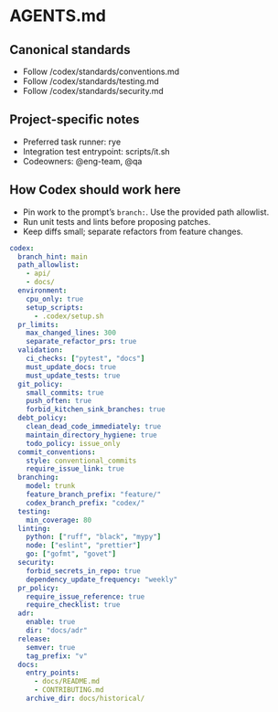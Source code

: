 # AGENTS.md

## Canonical standards
- Follow /codex/standards/conventions.md
- Follow /codex/standards/testing.md
- Follow /codex/standards/security.md

## Project-specific notes
- Preferred task runner: rye
- Integration test entrypoint: scripts/it.sh
- Codeowners: @eng-team, @qa

## How Codex should work here
- Pin work to the prompt’s `branch:`. Use the provided path allowlist.
- Run unit tests and lints before proposing patches.
- Keep diffs small; separate refactors from feature changes.

```yaml
codex:
  branch_hint: main
  path_allowlist:
    - api/
    - docs/
  environment:
    cpu_only: true
    setup_scripts:
      - .codex/setup.sh
  pr_limits:
    max_changed_lines: 300
    separate_refactor_prs: true
  validation:
    ci_checks: ["pytest", "docs"]
    must_update_docs: true
    must_update_tests: true
  git_policy:
    small_commits: true
    push_often: true
    forbid_kitchen_sink_branches: true
  debt_policy:
    clean_dead_code_immediately: true
    maintain_directory_hygiene: true
    todo_policy: issue_only
  commit_conventions:
    style: conventional_commits
    require_issue_link: true
  branching:
    model: trunk
    feature_branch_prefix: "feature/"
    codex_branch_prefix: "codex/"
  testing:
    min_coverage: 80
  linting:
    python: ["ruff", "black", "mypy"]
    node: ["eslint", "prettier"]
    go: ["gofmt", "govet"]
  security:
    forbid_secrets_in_repo: true
    dependency_update_frequency: "weekly"
  pr_policy:
    require_issue_reference: true
    require_checklist: true
  adr:
    enable: true
    dir: "docs/adr"
  release:
    semver: true
    tag_prefix: "v"
  docs:
    entry_points:
      - docs/README.md
      - CONTRIBUTING.md
    archive_dir: docs/historical/
```
